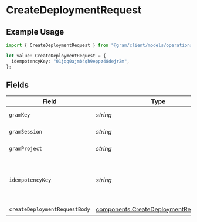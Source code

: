 # CreateDeploymentRequest

## Example Usage

```typescript
import { CreateDeploymentRequest } from "@gram/client/models/operations";

let value: CreateDeploymentRequest = {
  idempotencyKey: "01jqq0ajmb4qh9eppz48dejr2m",
};
```

## Fields

| Field                                                                                            | Type                                                                                             | Required                                                                                         | Description                                                                                      | Example                                                                                          |
| ------------------------------------------------------------------------------------------------ | ------------------------------------------------------------------------------------------------ | ------------------------------------------------------------------------------------------------ | ------------------------------------------------------------------------------------------------ | ------------------------------------------------------------------------------------------------ |
| `gramKey`                                                                                        | *string*                                                                                         | :heavy_minus_sign:                                                                               | API Key header                                                                                   |                                                                                                  |
| `gramSession`                                                                                    | *string*                                                                                         | :heavy_minus_sign:                                                                               | Session header                                                                                   |                                                                                                  |
| `gramProject`                                                                                    | *string*                                                                                         | :heavy_minus_sign:                                                                               | project header                                                                                   |                                                                                                  |
| `idempotencyKey`                                                                                 | *string*                                                                                         | :heavy_check_mark:                                                                               | A unique identifier that will mitigate against duplicate deployments.                            | 01jqq0ajmb4qh9eppz48dejr2m                                                                       |
| `createDeploymentRequestBody`                                                                    | [components.CreateDeploymentRequestBody](../../models/components/createdeploymentrequestbody.md) | :heavy_check_mark:                                                                               | N/A                                                                                              |                                                                                                  |